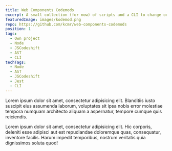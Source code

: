 ```yaml
---
title: Web Components Codemods
excerpt: A small collection (for now) of scripts and a CLI to change or fix existing code in mass using AST transformations.
featuredImage: images/kodemod.png
repo: https://github.com/kcmr/web-components-codemods
position: 1
tags:
  - Own project
  - Node
  - JSCodeshift
  - AST
  - CLI
techTags:
  - Node
  - AST
  - JSCodeshift
  - Jest
  - CLI
---
```


Lorem ipsum dolor sit amet, consectetur adipisicing elit. Blanditiis iusto suscipit eius assumenda laborum, voluptates sit ipsa nobis error molestiae tempora numquam architecto aliquam a aspernatur, tempore cumque quis reiciendis.

Lorem ipsum dolor sit amet, consectetur adipisicing elit. Hic corporis, deleniti esse adipisci aut est repudiandae doloremque quas, consequatur, inventore facilis. Harum impedit temporibus, nostrum veritatis quia dignissimos soluta quod!
